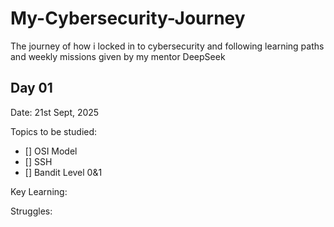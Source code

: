 # My-Cybersecurity-Journey
The journey of how i locked in to cybersecurity and following learning paths and weekly missions given by my mentor DeepSeek

## Day 01

Date: 21st Sept, 2025

Topics to be studied:
- [] OSI Model
- [] SSH
- [] Bandit Level 0&1

Key Learning:

Struggles:
